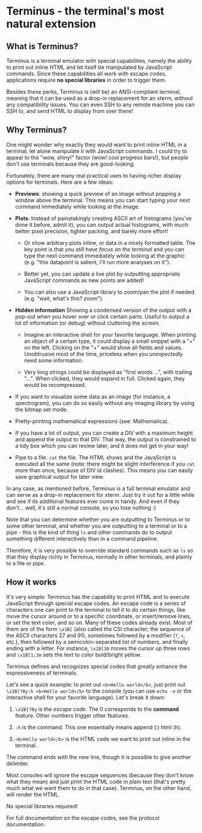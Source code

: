 
Terminus - the terminal's most natural extension
================================================

What is Terminus?
-----------------

Terminus is a terminal emulator with special capabilities, namely the
ability to print out inline HTML and let itself be manipulated by
JavaScript commands. Since these capabilities all work with escape
codes, applications require **no special libraries** in order to
trigger them.

Besides these perks, Terminus is (will be) an ANSI-compliant terminal,
meaning that it can be used as a drop-in replacement for an xterm,
without any compatibility issues. You can even SSH to any remote
machine you can SSH to, and send HTML to display from over there!


Why Terminus?
-------------

One might wonder why exactly they would want to print inline HTML in a
terminal, let alone manipulate it with JavaScript commands. I could
try to appeal to the "wow, shiny!" factor (wow! cool progress bars!),
but people don't use terminals because they are good-looking.

Fortunately, there are many real practical uses to having richer
display options for terminals. Here are a few ideas:

* **Previews**: showing a quick preview of an image without popping a
  window above the terminal. This means you can start typing your next
  command immediately while looking at the image.

* **Plots**: Instead of painstakingly creating ASCII art of histograms
  (you've done it before, admit it), you can output actual histograms,
  with much better pixel precision, tighter packing, and barely more
  effort!

  * Or show arbitrary plots inline, or data in a nicely formatted
    table. The key point is that *you still have focus on the
    terminal* and you can type the next command immediately while
    looking at the graphic (e.g. "this datapoint is salient, I'll run
    more analyses on it").

  * Better yet, you can update a live plot by outputting appropriate
    JavaScript commands as new points are added!

  * You can also use a JavaScript library to zoom/pan the plot if
    needed (e.g. "wait, what's this? *zoom*").

* **Hidden information** Showing a condensed version of the output
  with a pop-out when you hover over or click certain parts. Useful to
  output a lot of information (or debug) without cluttering the
  screen.

  * Imagine an interactive shell for your favorite language. When
    printing an object of a certain type, it could display a small
    snippet with a "+" on the left. Clicking on the "+" would show all
    fields and values. Unobtrusive most of the time, priceless when
    you *unexpectedly* need some information.

  * Very long strings could be displayed as "first words ...", with
    trailing "...". When clicked, they would expand in full. Clicked
    again, they would be recompressed.

* If you want to visualize some data as an image (for instance, a
  spectrogram), you can do so easily without any imaging library by
  using the bitmap set mode.

* Pretty-printing mathematical expressions (see: Mathematica).

* If you have a lot of output, you can create a DIV with a maximum
  height and append the output to that DIV. That way, the output is
  constrained to a tidy box which you can review later, and it does
  not get in your way!

* Pipe to a file. `cat` the file. The HTML shows and the JavaScript
  is executed all the same (note: there might be slight interference
  if you `cat` more than once, because of DIV id clashes). This
  means you can easily save graphical output for later view.

In any case, as mentioned before, Terminus is a full terminal emulator
and can serve as a drop-in replacement for xterm. Just try it out for
a little while and see if its additional features ever come in
handy. And even if they don't... well, it's still a normal console, so
you lose nothing :)

Note that you can determine whether you are outputting to Terminus or
to some other terminal, and whether you are outputting to a terminal
or to a pipe - this is the kind of thing `ls` and other commands do
to output something different interactively than in a command
pipeline.

Therefore, it is very possible to override standard commands such as
`ls` so that they display richly in Terminus, normally in other
terminals, and plainly to a file or pipe.


How it works
------------

It's very simple: Terminus has the capability to print HTML and to
execute JavaScript through special escape codes. An escape code is a
series of characters one can print to the terminal to tell it to do
certain things, like move the cursor around or to a specific
coordinate, or insert/remove lines, or set the text color, and so
on. Many of these codes already exist. Most of them are of the form
`\x1B[` (also called the CSI character; the sequence of the ASCII
characters 27 and 91), sometimes followed by a modifier (`?`, `<`,
etc.), then followed by a semicolon-separated list of numbers, and
finally ending with a letter. For instance, `\x1B[3A` moves the
cursor up three rows and `\x1B[1;3m` sets the text to color
bold/bright yellow.

Terminus defines and recognizes special codes that greatly enhance the
expressiveness of terminals.

Let's see a quick example: to print out `<b>Hello world</b>`, just
print out `\x1B[?0y:h <b>Hello world</b>` to the console (you can use
`echo -e` or the interactive shell for your favorite language). Let's
break it down:

1. `\x1B[?0y` is the *escape code*. The 0 corresponds to the
   **command** feature. Other numbers trigger other features.

2. `:h` is the command. This one essentially means append (:) html
   (h).

3. `<b>Hello world</b>` is the HTML code we want to print out inline
   in the terminal.

The command ends with the new line, though it is possible to give
another delimiter.

Most consoles will ignore the escape sequences (because they don't
know what they mean) and just print the HTML code in plain text
(that's pretty much what we want them to do in that case). Terminus,
on the other hand, will render the HTML.

No special libraries required!

For full documentation on the escape codes, see the protocol
documentation.
